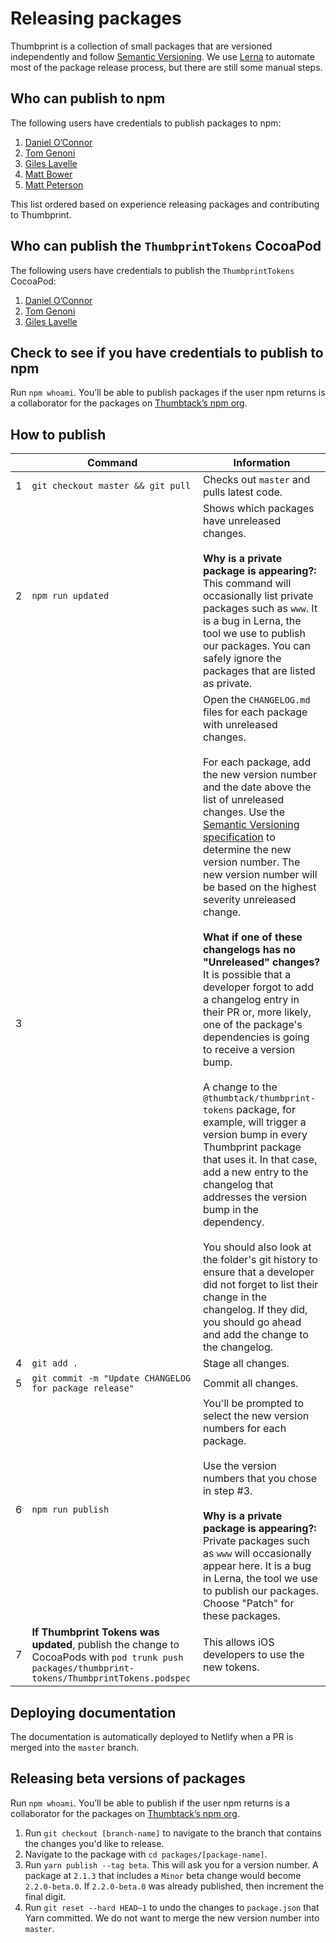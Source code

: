 # Releasing packages

Thumbprint is a collection of small packages that are versioned independently and follow [Semantic Versioning](http://semver.org/). We use [Lerna](https://github.com/lerna/lerna) to automate most of the package release process, but there are still some manual steps.

## Who can publish to npm

The following users have credentials to publish packages to npm:

1. [Daniel O’Connor](https://github.com/danoc)
2. [Tom Genoni](https://github.com/tomgenoni)
3. [Giles Lavelle](https://github.com/lavelle)
4. [Matt Bower](https://github.com/webbower)
5. [Matt Peterson](https://github.com/mateo42)

This list ordered based on experience releasing packages and contributing to Thumbprint.

## Who can publish the `ThumbprintTokens` CocoaPod

The following users have credentials to publish the `ThumbprintTokens` CocoaPod:

1. [Daniel O’Connor](https://github.com/danoc)
2. [Tom Genoni](https://github.com/tomgenoni)
3. [Giles Lavelle](https://github.com/lavelle)

## Check to see if you have credentials to publish to npm

Run `npm whoami`. You’ll be able to publish packages if the user npm returns is a collaborator for the packages on [Thumbtack’s npm org](https://www.npmjs.com/org/thumbtack).

## How to publish

|  | Command | Information |
| --- | --- | --- |
| 1 | `git checkout master && git pull` | Checks out `master` and pulls latest code. |
| 2 | `npm run updated` | Shows which packages have unreleased changes.<br><br>**Why is a private package is appearing?:** This command will occasionally list private packages such as `www`. It is a bug in Lerna, the tool we use to publish our packages. You can safely ignore the packages that are listed as private. |
| 3 |  | Open the `CHANGELOG.md` files for each package with unreleased changes.<br><br>For each package, add the new version number and the date above the list of unreleased changes. Use the [Semantic Versioning specification](https://semver.org/) to determine the new version number. The new version number will be based on the highest severity unreleased change.<br><br>**What if one of these changelogs has no "Unreleased" changes?** It is possible that a developer forgot to add a changelog entry in their PR or, more likely, one of the package's dependencies is going to receive a version bump.<br><br>A change to the `@thumbtack/thumbprint-tokens` package, for example, will trigger a version bump in every Thumbprint package that uses it. In that case, add a new entry to the changelog that addresses the version bump in the dependency. <br><br>You should also look at the folder's git history to ensure that a developer did not forget to list their change in the changelog. If they did, you should go ahead and add the change to the changelog. |
| 4 | `git add .` | Stage all changes. |
| 5 | `git commit -m "Update CHANGELOG for package release"` | Commit all changes. |
| 6 | `npm run publish` | You'll be prompted to select the new version numbers for each package.<br><br>Use the version numbers that you chose in step #3.<br><br>**Why is a private package is appearing?:** Private packages such as `www` will occasionally appear here. It is a bug in Lerna, the tool we use to publish our packages. Choose "Patch" for these packages. |
| 7 | **If Thumbprint Tokens was updated**, publish the change to CocoaPods with `pod trunk push packages/thumbprint-tokens/ThumbprintTokens.podspec` | This allows iOS developers to use the new tokens. |

## Deploying documentation

The documentation is automatically deployed to Netlify when a PR is merged into the `master` branch.

## Releasing beta versions of packages

Run `npm whoami`. You’ll be able to publish if the user npm returns is a collaborator for the packages on [Thumbtack’s npm org](https://www.npmjs.com/org/thumbtack).

1. Run `git checkout [branch-name]` to navigate to the branch that contains the changes you'd like to release.
2. Navigate to the package with `cd packages/[package-name]`.
3. Run `yarn publish --tag beta`. This will ask you for a version number. A package at `2.1.3` that includes a `Minor` beta change would become `2.2.0-beta.0`. If `2.2.0-beta.0` was already published, then increment the final digit.
4. Run `git reset --hard HEAD~1` to undo the changes to `package.json` that Yarn committed. We do not want to merge the new version number into `master`.

